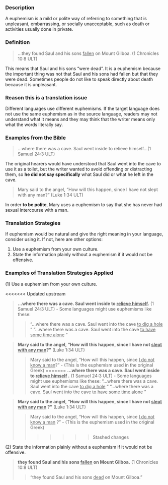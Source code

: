 
### Description

A euphemism is a mild or polite way of referring to something that is unpleasant, embarrassing, or socially unacceptable, such as death or activities usually done in private.

### Definition

> …they found Saul and his sons <u>fallen</u> on Mount Gilboa. (1 Chronicles 10:8 ULT)

This means that Saul and his sons “were dead”. It is a euphemism because the important thing was not that Saul and his sons had fallen but that they were dead. Sometimes people do not like to speak directly about death because it is unpleasant.

### Reason this is a translation issue

Different languages use different euphemisms. If the target language does not use the same euphemism as in the source language, readers may not understand what it means and they may think that the writer means only what the words literally say.

### Examples from the Bible

> …where there was a cave. Saul went inside to relieve himself…(1 Samuel 24:3 ULT)

The original hearers would have understood that Saul went into the cave to use it as a toilet, but the writer wanted to avoid offending or distracting them, so **he did not say specifically** what Saul did or what he left in the cave.

> Mary said to the angel, “How will this happen, since I have not slept with any man?” (Luke 1:34 ULT)

In order **to be polite**, Mary uses a euphemism to say that she has never had sexual intercourse with a man.

### Translation Strategies

If euphemism would be natural and give the right meaning in your language, consider using it. If not, here are other options:

1. Use a euphemism from your own culture.
1. State the information plainly without a euphemism if it would not be offensive.

### Examples of Translation Strategies Applied

(1) Use a euphemism from your own culture.

<<<<<<< Updated upstream
> **…where there was a cave. Saul went inside to <u>relieve himself</u>.** (1 Samuel 24:3 ULT) - Some languages might use euphemisms like these:
>> “…where there was a cave. Saul went into the cave <u>to dig a hole</u> “
>> “…where there was a cave. Saul went into the cave <u>to have some time alone</u> “

> **Mary said to the angel, “How will this happen, since I have not <u>slept with any man</u>?”** (Luke 1:34 ULT)
>> Mary said to the angel, “How will this happen, since <u>I do not know a man</u>?” - (This is the euphemism used in the original Greek)
=======
> **…where there was a cave. Saul went inside to <u>relieve himself</u> .** (1 Samuel 24:3 ULT) - Some languages might use euphemisms like these:
>> “…where there was a cave. Saul went into the cave <u>to dig a hole</u> “
>> “…where there was a cave. Saul went into the cave <u>to have some time alone</u> “

> **Mary said to the angel, “How will this happen, since I have not <u>slept with any man</u> ?”** (Luke 1:34 ULT)
>> Mary said to the angel, “How will this happen, since <u>I do not know a man</u> ?” - (This is the euphemism used in the original Greek)
>>>>>>> Stashed changes

(2) State the information plainly without a euphemism if it would not be offensive.

> **they found Saul and his sons <u>fallen</u> on Mount Gilboa.** (1 Chronicles 10:8 ULT)
>> “they found Saul and his sons <u>dead</u> on Mount Gilboa.”

